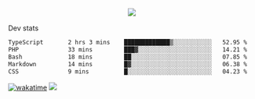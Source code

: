 <h3 align="center">
  <a href="https://github.com/spoopy2023">
      <img src="https://github-profile-trophy.vercel.app/?username=Spoopy2023&no-bg=true&no-frame=true">
  </a>
</h3>

Dev stats
<!--START_SECTION:waka-->

```txt
TypeScript       2 hrs 3 mins    █████████████▒░░░░░░░░░░░   52.95 %
PHP              33 mins         ███▓░░░░░░░░░░░░░░░░░░░░░   14.21 %
Bash             18 mins         ██░░░░░░░░░░░░░░░░░░░░░░░   07.85 %
Markdown         14 mins         █▓░░░░░░░░░░░░░░░░░░░░░░░   06.38 %
CSS              9 mins          █░░░░░░░░░░░░░░░░░░░░░░░░   04.23 %
```

<!--END_SECTION:waka-->
[![wakatime](https://wakatime.com/badge/user/018ece4c-ff65-47b1-86a2-26e4e720c978.svg)](https://wakatime.com/@mac_g)
<img src="https://camo.githubusercontent.com/935c1e1091fb0ce9d975d06263ed4bc014721cd7e52b557f59b07c85da01afe3/68747470733a2f2f6b6f6d617265762e636f6d2f67687076632f3f757365726e616d653d5843726166744d616e3532266c6162656c3d566965777326636f6c6f723d626c7565267374796c653d706c6173746963">
